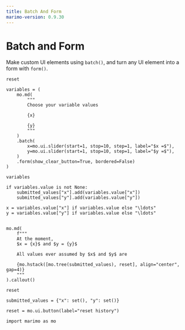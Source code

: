 ```yaml
---
title: Batch And Form
marimo-version: 0.9.30
---
```


# Batch and Form
<!---->
Make custom UI elements using `batch()`, and turn any UI element
into a form with `form()`.

```{.python.marimo}
reset

variables = (
    mo.md(
        """
        Choose your variable values

        {x}

        {y}
        """
    )
    .batch(
        x=mo.ui.slider(start=1, stop=10, step=1, label="$x =$"),
        y=mo.ui.slider(start=1, stop=10, step=1, label="$y =$"),
    )
    .form(show_clear_button=True, bordered=False)
)

variables
```

```{.python.marimo}
if variables.value is not None:
    submitted_values["x"].add(variables.value["x"])
    submitted_values["y"].add(variables.value["y"])

x = variables.value["x"] if variables.value else "\ldots"
y = variables.value["y"] if variables.value else "\ldots"


mo.md(
    f"""
    At the moment,
    $x = {x}$ and $y = {y}$

    All values ever assumed by $x$ and $y$ are

    {mo.hstack([mo.tree(submitted_values), reset], align="center", gap=4)}
    """
).callout()
```

```{.python.marimo}
reset

submitted_values = {"x": set(), "y": set()}
```

```{.python.marimo}
reset = mo.ui.button(label="reset history")
```

```{.python.marimo}
import marimo as mo
```